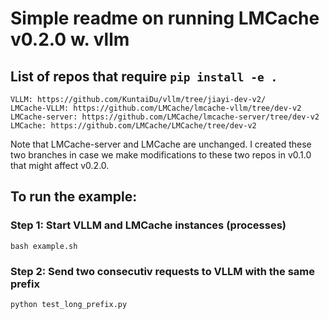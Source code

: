 # Simple readme on running LMCache v0.2.0 w. vllm
## List of repos that require `pip install -e .`
```
VLLM: https://github.com/KuntaiDu/vllm/tree/jiayi-dev-v2/
LMCache-VLLM: https://github.com/LMCache/lmcache-vllm/tree/dev-v2
LMCache-server: https://github.com/LMCache/lmcache-server/tree/dev-v2
LMCache: https://github.com/LMCache/LMCache/tree/dev-v2
```
Note that LMCache-server and LMCache are unchanged. I created these two branches in case we make modifications to these two repos in v0.1.0 that might affect v0.2.0.

## To run the example:
### Step 1: Start VLLM and LMCache instances (processes)
```
bash example.sh
```
### Step 2: Send two consecutiv requests to VLLM with the same prefix
```
python test_long_prefix.py
```